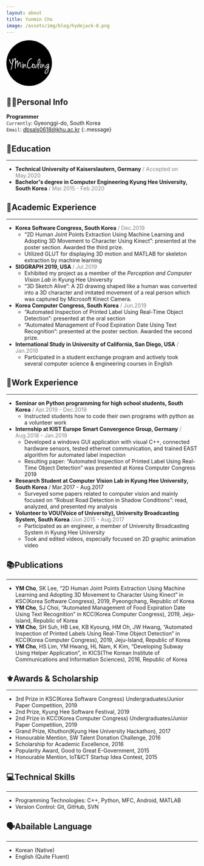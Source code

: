 ```yaml
---
layout: about
title: Yunmin Cho
image: /assets/img/blog/hydejack-8.png
---
```

<style type="text/css">
    .box{
        align: center;
        width: 120px; height: 120px;
        border-radius: 70%; overflow: hidden;
    }
    .profile{
        width: 100%; height: 100%;
        object-fit: cover;
    }
</style>
<div class="box">
    <img class="profile" src="/assets/icons/icon@0,75x.png">
</div>

🙋‍♀️Personal Info
----------------
__Programmer__  
`Currently`:  Gyeonggi-do, South Korea  
`Email`: dbsals0618@khu.ac.kr
{:.message}

🏫Education
------------
* * *
* __Technical University of Kaiserslautern, Germany__ <span style="color: gray">/ Accepted on May.2020</span>  
* __Bachelor's degree in Computer Engineering Kyung Hee University, South Korea__ <span style="color: gray">/ Mar.2015 - Feb.2020</span>  

📌Academic Experience
----------------------
* * *
* __Korea Software Congress, South Korea__ <span style="color: gray">/ Dec.2019</span>
    - “2D Human Joint Points Extraction Using Machine Learning and Adopting 3D Movement to  Character Using Kinect”: presented at the poster section. Awarded the third prize.   
    - Utilized GLUT for displaying 3D motion and MATLAB for skeleton extraction by machine learning  
* __SIGGRAPH 2019, USA__ <span style="color: gray">/ Jul.2019</span>
    - Exhibited my project as a member of the *Perception and Computer Vision Lab* in Kyung Hee University
    - “3D Sketch Alive”: A 2D drawing shaped like a human was converted into a 3D character and imitated movement of a real person which was captured by Microsoft Kinect Camera.
* __Korea Computer Congress, South Korea__ <span style="color: gray">/ Jun.2019</span>  
    - “Automated Inspection of Printed Label Using Real-Time Object Detection”: presented at the oral section  
    - “Automated Management of Food Expiration Date Using Text Recognition”: presented at the poster section. Awarded the second prize.  
* __International Study in University of California, San Diego, USA__ <span style="color: gray">/ Jan.2018</span>  
    - Participated in a student exchange program and actively took several computer science & engineering courses in English  

📌Work Experience
------------------
* * *
* __Seminar on Python programming for high school students, South Korea__ <span style="color: gray">/ Apr.2019 - Dec.2019</span>  
    - Instructed students how to code their own programs with python as a volunteer work  
* __Internship at KIST Europe Smart Convergence Group, Germany__ <span style="color: gray">/ Aug.2018 - Jan.2019</span>  
    - Developed a windows GUI application with visual C++, connected hardware sensors, tested ethernet communication, and trained EAST algorithm for automated label inspection  
    - Resulting paper: “Automated Inspection of Printed Label Using Real-Time Object Detection” was presented at Korea Computer Congress 2019  
* __Research Student at Computer Vision Lab in Kyung Hee University, South Korea__ <span sytle="color: gray">/ Mar.2017 - Aug.2017</span>
    - Surveyed some papers related to computer vision and mainly focused on “Robust Road Detection in
Shadow Conditions”: read, analyzed, and presented my analysis  
* __Volunteer to VOU(Voice of University), University Broadcasting System, South Korea__ <span style="color: gray">/Jun.2015 - Aug.2017</span>  
    - Participated as an engineer, a member of University Broadcasting System in Kyung Hee University  
    - Took and edited videos, especially focused on 2D graphic animation video  

📚Publications
---------------
* * *
* __YM Cho__, SK Lee, “2D Human Joint Points Extraction Using Machine Learning and Adopting 3D
Movement to Character Using Kinect” in KSC(Korea Software Congress), 2019, Pyeongchang,
Republic of Korea  
* __YM Cho__, SJ Choi, “Automated Management of Food Expiration Date Using Text Recognition” in
KCC(Korea Computer Congress), 2019, Jeju-Island, Republic of Korea  
* __YM Cho__, SH Suh, HB Lee, KB Kyoung, HM Oh, JW Hwang, “Automated Inspection of Printed Labels
Using Real-Time Object Detection” in KCC(Korea Computer Congress), 2019, Jeju-Island, Republic
of Korea  
* __YM Cho__, HS Lim, YM Hwang, HL Nam, K Kim, “Developing Subway Using Helper Application”, in
KICS(The Korean Institute of Communications and Information Sciences), 2016, Republic of Korea  

⚜️Awards & Scholarship
----------------------
* * *
* 3rd Prize in KSC(Korea Software Congress) Undergraduates/Junior Paper Competition, 2019  
* 2nd Prize, Kyung Hee Software Festival, 2019  
* 2nd Prize in KCC(Korea Computer Congress) Undergraduates/Junior Paper Competition, 2019  
* Grand Prize, Khuthon(Kyung Hee University Hackathon), 2017  
* Honourable Mention, SW Talent Donation Challenge, 2016  
* Scholarship for Academic Excellence, 2016  
* Popularity Award, Good to Great E-Government, 2015  
* Honourable Mention, IoT&ICT Startup Idea Contest, 2015  

💻Technical Skills
-------------------
* * *
- Programming Technologies: C++, Python, MFC, Android, MATLAB  
- Version Control: Git, GitHub, SVN  

🗣Abailable Language
--------------------
* * *
- Korean (Native)  
- English (Quite Fluent)  
